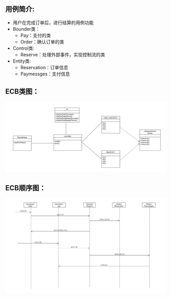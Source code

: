 ## 用例简介:
- 用户在完成订单后，进行结算的用例功能
- Bounder类：
    - Pay：支付的类
    - Order：确认订单的类
- Control类:
    - Reserve：处理外部事件，实现控制流的类
- Entity类:
    - Reservation：订单信息 
    - Paymessges：支付信息

## ECB类图：
![ECB类](../../assets/images/ECB结算用例类图.png)


## ECB顺序图：
![ECB类](../../assets/images/ECB结算用例顺序图.png)
